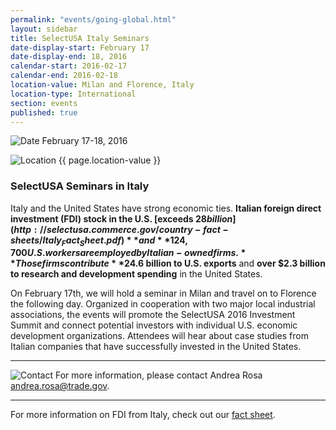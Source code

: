 ```yaml
---
permalink: "events/going-global.html"
layout: sidebar
title: SelectUSA Italy Seminars
date-display-start: February 17
date-display-end: 18, 2016
calendar-start: 2016-02-17
calendar-end: 2016-02-18
location-value: Milan and Florence, Italy
location-type: International
section: events
published: true
---
```



![Date](https://google.github.io/material-design-icons/action/svg/design/ic_event_24px.svg "Date") February 17-18, 2016

![Location](http://google.github.io/material-design-icons/social/svg/design/ic_location_city_24px.svg "Location") {{ page.location-value }}

### SelectUSA Seminars in Italy

Italy and the United States have strong economic ties. **Italian foreign direct investment (FDI) stock in the U.S. [exceeds $28 billion](http://selectusa.commerce.gov/country-fact-sheets/Italy_Fact_Sheet.pdf)** and **124,700 U.S. workers are employed by Italian-owned firms.** Those firms contribute **$24.6 billion to U.S. exports** and **over $2.3 billion to research and development spending** in the United States.

On February 17th, we will hold a seminar in Milan and travel on to Florence the following day. Organized in cooperation with two major local industrial associations, the events will promote the SelectUSA 2016 Investment Summit and connect potential investors with individual U.S. economic development organizations. Attendees will hear about case studies from Italian companies that have successfully invested in the United States.

---

![Contact](https://google.github.io/material-design-icons/action/svg/design/ic_question_answer_24px.svg "Contact") For more information, please contact Andrea Rosa [andrea.rosa@trade.gov](mailto:andrea.rosa@trade.gov?Subject=SelectUSA%20Italy%20Seminars%20Information).

---

For more information on FDI from Italy, check out our [fact sheet](http://selectusa.commerce.gov/country-fact-sheets/Italy_Fact_Sheet.pdf).
